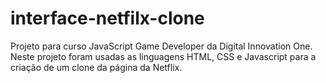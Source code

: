 # interface-netfilx-clone
Projeto para curso JavaScript Game Developer da Digital Innovation One. Neste projeto foram usadas as linguagens HTML, CSS e Javascript para a criação de um clone da página da Netflix.
